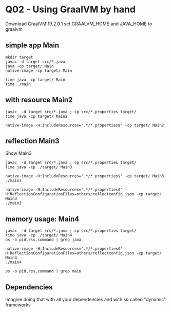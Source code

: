 # Q02 - Using GraalVM by hand

Download GraalVM 19.2.0.1
set GRAALVM_HOME and JAVA_HOME to graalvm

## simple app Main

    mkdir target
    javac -d target src/*.java
    java -cp target/ Main
    native-image -cp target/ Main

    time java -cp target/ Main
    time ./main

## with resource Main2

    javac  -d target src/*.java ; cp src/*.properties target/
    time java -cp target/ Main2
    
    native-image -H:IncludeResources='.*/*.properties$' -cp target/ Main2

## reflection Main3

Show Main3

    javac  -d target src/*.java ; cp src/*.properties target/
    time java -cp ./target/ Main3
    
    native-image -H:IncludeResources='.*/*.properties$' -cp target/ Main3
    ./main3

    native-image -H:IncludeResources='.*/*.properties$' -H:ReflectionConfigurationFiles=others/reflectconfig.json -cp target/ Main3
    ./main3

## memory usage: Main4

    javac  -d target src/*.java ; cp src/*.properties target/
    time java -cp ./target/ Main4
    ps -o pid,rss,command | grep java

    native-image -H:IncludeResources='.*/*.properties$' -H:ReflectionConfigurationFiles=others/reflectconfig.json -cp target/ Main4
    ./main4
    
    ps -o pid,rss,command | grep main

## Dependencies

Imagine doing that with all your dependencies and with so called "dynamic" frameworks
